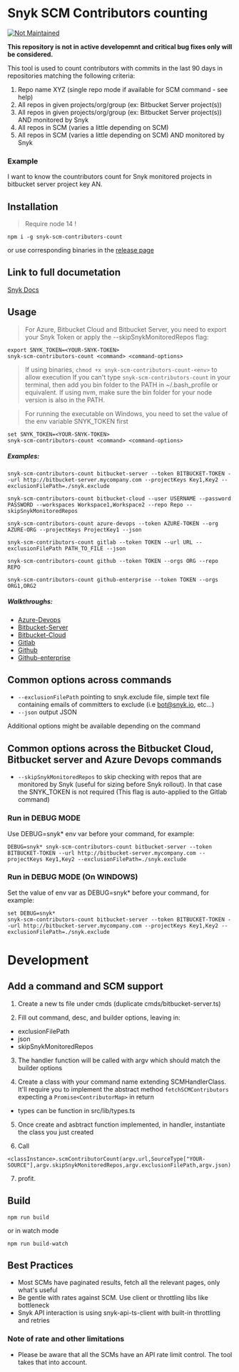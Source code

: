 # Snyk SCM Contributors counting
[![Not Maintained](https://img.shields.io/badge/Maintenance%20Level-Not%20Maintained-yellow.svg)](https://gist.github.com/cheerfulstoic/d107229326a01ff0f333a1d3476e068d)

**This repository is not in active developemnt and critical bug fixes only will be considered.**

This tool is used to count contributors with commits in the last 90 days in repositories matching the following criteria:
1. Repo name XYZ (single repo mode if available for SCM command - see help)
2. All repos in given projects/org/group (ex: Bitbucket Server project(s))
3. All repos in given projects/org/group (ex: Bitbucket Server project(s)) AND monitored by Snyk
4. All repos in SCM (varies a little depending on SCM)
5. All repos in SCM (varies a little depending on SCM) AND monitored by Snyk
 
### Example
I want to know the countributors count for Snyk monitored projects in bitbucket server project key AN.

## Installation
> Require node 14 !

```
npm i -g snyk-scm-contributors-count
```
or use corresponding binaries in the [release page](https://github.com/snyk-tech-services/snyk-scm-contributors-count/releases)

## Link to full documetation
[Snyk Docs](https://docs.snyk.io/features/other-tools/snyk-scm-contributors-count-cli-tool)

## Usage

> For Azure, Bitbucket Cloud and Bitbucket Server, you need to export your Snyk Token or apply the --skipSnykMonitoredRepos flag:
```
export SNYK_TOKEN=<YOUR-SNYK-TOKEN>
snyk-scm-contributors-count <command> <command-options>
```
> If using binaries, `chmod +x snyk-scm-contributors-count-<env>` to allow execution
> If you can't type `snyk-scm-contributors-count` in your terminal, then add you bin folder to the PATH in ~/.bash_profile or equivalent.
> If using nvm, make sure the bin folder for your node version is also in the PATH.

> For running the executable on Windows, you need to set the value of the env variable SNYK_TOKEN first
```
set SNYK_TOKEN=<YOUR-SNYK-TOKEN>
snyk-scm-contributors-count <command> <command-options>
```


##### Examples: 
```
snyk-scm-contributors-count bitbucket-server --token BITBUCKET-TOKEN --url http://bitbucket-server.mycompany.com --projectKeys Key1,Key2 --exclusionFilePath=./snyk.exclude
```

```
snyk-scm-contributors-count bitbucket-cloud --user USERNAME --password PASSWORD --workspaces Workspace1,Workspace2 --repo Repo --skipSnykMonitoredRepos
```

```
snyk-scm-contributors-count azure-devops --token AZURE-TOKEN --org AZURE-ORG --projectKeys ProjectKey1 --json
```

```
snyk-scm-contributors-count gitlab --token TOKEN --url URL --exclusionFilePath PATH_TO_FILE --json
```

```
snyk-scm-contributors-count github --token TOKEN --orgs ORG --repo REPO
```
```
snyk-scm-contributors-count github-enterprise --token TOKEN --orgs ORG1,ORG2
```

##### Walkthroughs: 
- [Azure-Devops](./docs/azure-example.md)
- [Bitbucket-Server](./docs/bitbucket-server-example.md)
- [Bitbucket-Cloud](./docs/bitbucket-cloud-example.md)
- [Gitlab](./docs/gitlab-example.md)
- [Github](./docs/github-example.md)
- [Github-enterprise](./docs/github-enterprise-example.md)

## Common options across commands
- `--exclusionFilePath` pointing to snyk.exclude file, simple text file containing emails of committers to exclude (i.e bot@snyk.io, etc...)
- `--json` output JSON

Additional options might be available depending on the command

## Common options across the Bitbucket Cloud, Bitbucket server and Azure Devops commands
- `--skipSnykMonitoredRepos` to skip checking with repos that are monitored by Snyk (useful for sizing before Snyk rollout). In that case the SNYK_TOKEN is not required (This flag is auto-applied to the Gitlab command)

### Run in DEBUG MODE
Use DEBUG=snyk* env var before your command, for example:
```
DEBUG=snyk* snyk-scm-contributors-count bitbucket-server --token BITBUCKET-TOKEN --url http://bitbucket-server.mycompany.com --projectKeys Key1,Key2 --exclusionFilePath=./snyk.exclude
```

### Run in DEBUG MODE (On WINDOWS)
Set the value of env var as DEBUG=snyk*  before your command, for example:
```
set DEBUG=snyk* 
snyk-scm-contributors-count bitbucket-server --token BITBUCKET-TOKEN --url http://bitbucket-server.mycompany.com --projectKeys Key1,Key2 --exclusionFilePath=./snyk.exclude
```



# Development


## Add a command and SCM support

1. Create a new ts file under cmds (duplicate cmds/bitbucket-server.ts)

2. Fill out command, desc, and builder options, leaving in:
- exclusionFilePath
- json
- skipSnykMonitoredRepos

3. The handler function will be called with argv which should match the builder options

4. Create a class with your command name extending SCMHandlerClass.
It'll require you to implement the abstract method `fetchSCMContributors` expecting a `Promise<ContributorMap>` in return
- types can be function in src/lib/types.ts

5. Once create and asbtract function implemented, in handler, instantiate the class you just created

6. Call 
```
<classInstance>.scmContributorCount(argv.url,SourceType["YOUR-SOURCE"],argv.skipSnykMonitoredRepos,argv.exclusionFilePath,argv.json)
```

7. profit.

## Build
```
npm run build
```
or in watch mode
```
npm run build-watch
```

## Best Practices
- Most SCMs have paginated results, fetch all the relevant pages, only what's useful
- Be gentle with rates against SCM. Use client or throttling libs like bottleneck
- Snyk API interaction is using snyk-api-ts-client with built-in throttling and retries

### Note of rate and other limitations
- Please be aware that all the SCMs have an API rate limit control. The tool takes that into account.
